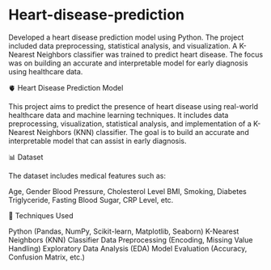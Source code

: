 # Heart-disease-prediction
Developed a heart disease prediction model using Python. The project included data preprocessing, statistical analysis, and visualization. A K-Nearest Neighbors classifier was trained to predict heart disease. The focus was on building an accurate and interpretable model for early diagnosis using healthcare data.

🫀 Heart Disease Prediction Model

This project aims to predict the presence of heart disease using real-world healthcare data and machine learning techniques. It includes data preprocessing, visualization, statistical analysis, and implementation of a K-Nearest Neighbors (KNN) classifier. The goal is to build an accurate and interpretable model that can assist in early diagnosis.

📊 Dataset

The dataset includes medical features such as:

Age, Gender
Blood Pressure, Cholesterol Level
BMI, Smoking, Diabetes
Triglyceride, Fasting Blood Sugar, CRP Level, etc.

🧠 Techniques Used

Python (Pandas, NumPy, Scikit-learn, Matplotlib, Seaborn)
K-Nearest Neighbors (KNN) Classifier
Data Preprocessing (Encoding, Missing Value Handling)
Exploratory Data Analysis (EDA)
Model Evaluation (Accuracy, Confusion Matrix, etc.)
